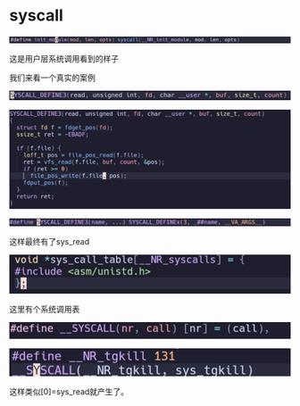 # syscall
![](syscall_image.png)

这是用户层系统调用看到的样子

我们来看一个真实的案例

![](1_syscall_image.png)

![](2_syscall_image.png)

![](3_syscall_image.png)

这样最终有了sys\_read

![](4_syscall_image.png)

这里有个系统调用表

![](5_syscall_image.png)

![](6_syscall_image.png)

这样类似\[0\]=sys\_read就产生了。